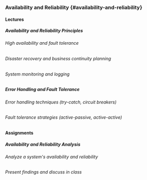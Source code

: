 ### Availability and Reliability {#availability-and-reliability}

#### Lectures

##### Availability and Reliability Principles
###### High availability and fault tolerance
###### Disaster recovery and business continuity planning
###### System monitoring and logging

##### Error Handling and Fault Tolerance
###### Error handling techniques (try-catch, circuit breakers)
###### Fault tolerance strategies (active-passive, active-active)

#### Assignments

##### Availability and Reliability Analysis
###### Analyze a system's availability and reliability
###### Present findings and discuss in class